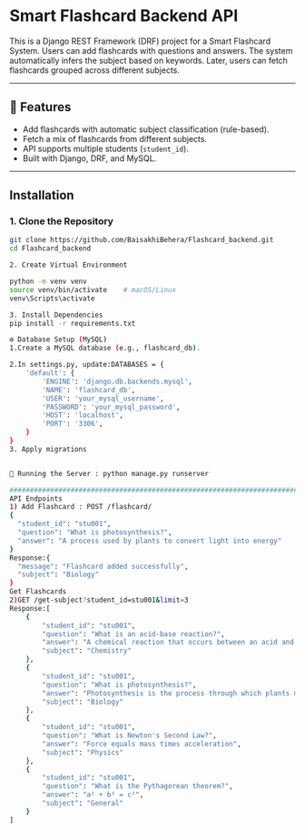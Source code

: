 #  Smart Flashcard Backend API

This is a Django REST Framework (DRF) project for a Smart Flashcard System. Users can add flashcards with questions and answers. The system automatically infers the subject based on keywords. Later, users can fetch flashcards grouped across different subjects.

---

## 🚀 Features

- Add flashcards with automatic subject classification (rule-based).
- Fetch a mix of flashcards from different subjects.
- API supports multiple students (`student_id`).
- Built with Django, DRF, and MySQL.

---

## Installation

### 1. Clone the Repository

```bash
git clone https://github.com/BaisakhiBehera/Flashcard_backend.git
cd Flashcard_backend

2. Create Virtual Environment

python -m venv venv
source venv/bin/activate    # macOS/Linux
venv\Scripts\activate

3. Install Dependencies
pip install -r requirements.txt

⚙️ Database Setup (MySQL)
1.Create a MySQL database (e.g., flashcard_db).

2.In settings.py, update:DATABASES = {
    'default': {
        'ENGINE': 'django.db.backends.mysql',
        'NAME': 'flashcard_db',
        'USER': 'your_mysql_username',
        'PASSWORD': 'your_mysql_password',
        'HOST': 'localhost',
        'PORT': '3306',
    }
}
3. Apply migrations


🏃 Running the Server : python manage.py runserver

##############################################################################################
API Endpoints
1) Add Flashcard : POST /flashcard/
{
  "student_id": "stu001",
  "question": "What is photosynthesis?",
  "answer": "A process used by plants to convert light into energy"
}
Response:{
  "message": "Flashcard added successfully",
  "subject": "Biology"
}
Get Flashcards
2)GET /get-subject?student_id=stu001&limit=3
Response:[
    {
        "student_id": "stu001",
        "question": "What is an acid-base reaction?",
        "answer": "A chemical reaction that occurs between an acid and a base",
        "subject": "Chemistry"
    },
    {
        "student_id": "stu001",
        "question": "What is photosynthesis?",
        "answer": "Photosynthesis is the process through which plants make food using sunlight.",
        "subject": "Biology"
    },
    {
        "student_id": "stu001",
        "question": "What is Newton's Second Law?",
        "answer": "Force equals mass times acceleration",
        "subject": "Physics"
    },
    {
        "student_id": "stu001",
        "question": "What is the Pythagorean theorem?",
        "answer": "a² + b² = c²",
        "subject": "General"
    }
]
